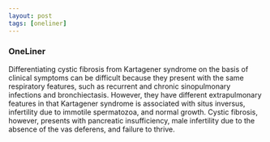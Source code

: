 ```yaml
---
layout: post
tags: [oneliner]
---
```



### OneLiner

Differentiating cystic fibrosis from Kartagener syndrome on the basis of clinical symptoms can be difficult because they present with the same respiratory features, such as recurrent and chronic sinopulmonary infections and bronchiectasis. However, they have different extrapulmonary features in that Kartagener syndrome is associated with situs inversus, infertility due to immotile spermatozoa, and normal growth. Cystic fibrosis, however, presents with pancreatic insufficiency, male infertility due to the absence of the vas deferens, and failure to thrive.
